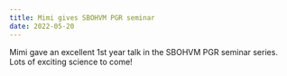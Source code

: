 ```yaml
---
title: Mimi gives SBOHVM PGR seminar
date: 2022-05-20
---
```


Mimi gave an excellent 1st year talk in the SBOHVM PGR seminar series. Lots of exciting science to come!
